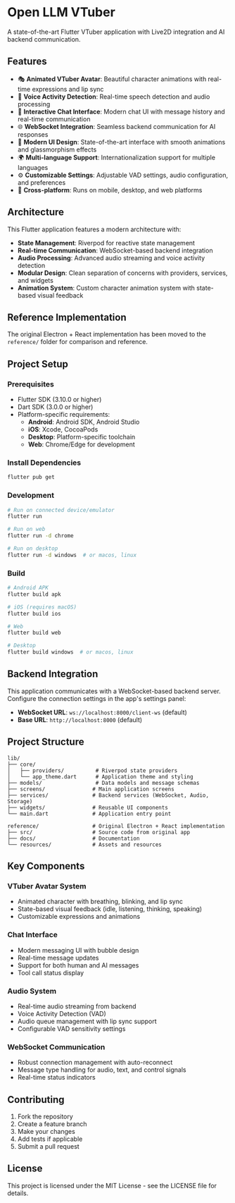 # Open LLM VTuber

A state-of-the-art Flutter VTuber application with Live2D integration and AI backend communication.

## Features

- 🎭 **Animated VTuber Avatar**: Beautiful character animations with real-time expressions and lip sync
- 🎤 **Voice Activity Detection**: Real-time speech detection and audio processing
- 💬 **Interactive Chat Interface**: Modern chat UI with message history and real-time communication
- 🌐 **WebSocket Integration**: Seamless backend communication for AI responses
- 🎨 **Modern UI Design**: State-of-the-art interface with smooth animations and glassmorphism effects
- 🌍 **Multi-language Support**: Internationalization support for multiple languages
- ⚙️ **Customizable Settings**: Adjustable VAD settings, audio configuration, and preferences
- 🔄 **Cross-platform**: Runs on mobile, desktop, and web platforms

## Architecture

This Flutter application features a modern architecture with:

- **State Management**: Riverpod for reactive state management
- **Real-time Communication**: WebSocket-based backend integration
- **Audio Processing**: Advanced audio streaming and voice activity detection
- **Modular Design**: Clean separation of concerns with providers, services, and widgets
- **Animation System**: Custom character animation system with state-based visual feedback

## Reference Implementation

The original Electron + React implementation has been moved to the `reference/` folder for comparison and reference.

## Project Setup

### Prerequisites

- Flutter SDK (3.10.0 or higher)
- Dart SDK (3.0.0 or higher)
- Platform-specific requirements:
  - **Android**: Android SDK, Android Studio
  - **iOS**: Xcode, CocoaPods
  - **Desktop**: Platform-specific toolchain
  - **Web**: Chrome/Edge for development

### Install Dependencies

```bash
flutter pub get
```

### Development

```bash
# Run on connected device/emulator
flutter run

# Run on web
flutter run -d chrome

# Run on desktop
flutter run -d windows  # or macos, linux
```

### Build

```bash
# Android APK
flutter build apk

# iOS (requires macOS)
flutter build ios

# Web
flutter build web

# Desktop
flutter build windows  # or macos, linux
```

## Backend Integration

This application communicates with a WebSocket-based backend server. Configure the connection settings in the app's settings panel:

- **WebSocket URL**: `ws://localhost:8000/client-ws` (default)
- **Base URL**: `http://localhost:8000` (default)

## Project Structure

```
lib/
├── core/
│   ├── providers/          # Riverpod state providers
│   └── app_theme.dart      # Application theme and styling
├── models/                 # Data models and message schemas
├── screens/               # Main application screens
├── services/              # Backend services (WebSocket, Audio, Storage)
├── widgets/               # Reusable UI components
└── main.dart              # Application entry point

reference/                 # Original Electron + React implementation
├── src/                   # Source code from original app
├── docs/                  # Documentation
└── resources/             # Assets and resources
```

## Key Components

### VTuber Avatar System
- Animated character with breathing, blinking, and lip sync
- State-based visual feedback (idle, listening, thinking, speaking)
- Customizable expressions and animations

### Chat Interface
- Modern messaging UI with bubble design
- Real-time message updates
- Support for both human and AI messages
- Tool call status display

### Audio System
- Real-time audio streaming from backend
- Voice Activity Detection (VAD)
- Audio queue management with lip sync support
- Configurable VAD sensitivity settings

### WebSocket Communication
- Robust connection management with auto-reconnect
- Message type handling for audio, text, and control signals
- Real-time status indicators

## Contributing

1. Fork the repository
2. Create a feature branch
3. Make your changes
4. Add tests if applicable
5. Submit a pull request

## License

This project is licensed under the MIT License - see the LICENSE file for details.
